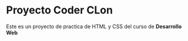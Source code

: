 # Proyecto Coder CLon

Este es un proyecto de practica de HTML y CSS del curso de **Desarrollo Web**